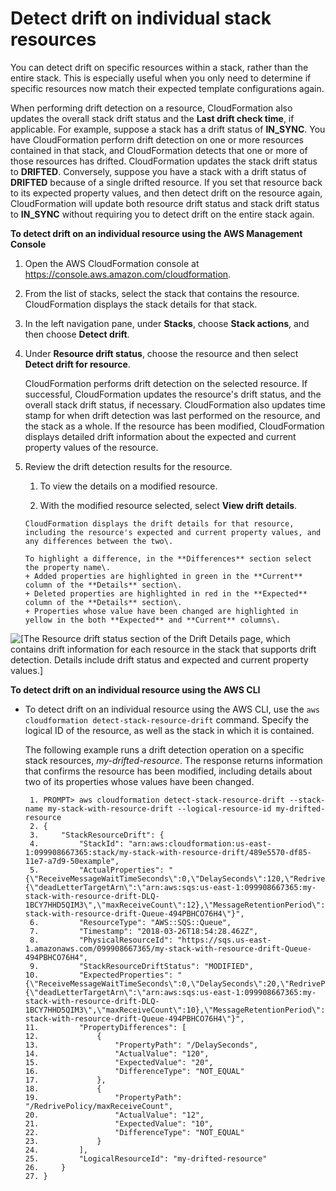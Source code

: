 # Detect drift on individual stack resources<a name="detect-drift-resource"></a>

You can detect drift on specific resources within a stack, rather than the entire stack\. This is especially useful when you only need to determine if specific resources now match their expected template configurations again\. 

When performing drift detection on a resource, CloudFormation also updates the overall stack drift status and the **Last drift check time**, if applicable\. For example, suppose a stack has a drift status of **IN\_SYNC**\. You have CloudFormation perform drift detection on one or more resources contained in that stack, and CloudFormation detects that one or more of those resources has drifted\. CloudFormation updates the stack drift status to **DRIFTED**\. Conversely, suppose you have a stack with a drift status of **DRIFTED** because of a single drifted resource\. If you set that resource back to its expected property values, and then detect drift on the resource again, CloudFormation will update both resource drift status and stack drift status to **IN\_SYNC** without requiring you to detect drift on the entire stack again\.

**To detect drift on an individual resource using the AWS Management Console**

1. Open the AWS CloudFormation console at [https://console\.aws\.amazon\.com/cloudformation](https://console.aws.amazon.com/cloudformation/)\.

1. From the list of stacks, select the stack that contains the resource\. CloudFormation displays the stack details for that stack\.

1. In the left navigation pane, under **Stacks**, choose **Stack actions**, and then choose **Detect drift**\.

1. Under **Resource drift status**, choose the resource and then select **Detect drift for resource**\.

   CloudFormation performs drift detection on the selected resource\. If successful, CloudFormation updates the resource's drift status, and the overall stack drift status, if necessary\. CloudFormation also updates time stamp for when drift detection was last performed on the resource, and the stack as a whole\. If the resource has been modified, CloudFormation displays detailed drift information about the expected and current property values of the resource\.

1. Review the drift detection results for the resource\.

   1. To view the details on a modified resource\.

     1. With the modified resource selected, select **View drift details**\.

       CloudFormation displays the drift details for that resource, including the resource's expected and current property values, and any differences between the two\. 

       To highlight a difference, in the **Differences** section select the property name\.
       + Added properties are highlighted in green in the **Current** column of the **Details** section\.
       + Deleted properties are highlighted in red in the **Expected** column of the **Details** section\.
       + Properties whose value have been changed are highlighted in yellow in the both **Expected** and **Current** columns\.  
![\[The Resource drift status section of the Drift Details page, which contains drift information for each resource in the stack that supports drift detection. Details include drift status and expected and current property values.\]](http://docs.aws.amazon.com/AWSCloudFormation/latest/UserGuide/images/console-stacks-drifts-drift-details-differences-1.png)

**To detect drift on an individual resource using the AWS CLI**
+ To detect drift on an individual resource using the AWS CLI, use the `aws cloudformation detect-stack-resource-drift` command\. Specify the logical ID of the resource, as well as the stack in which it is contained\.

  The following example runs a drift detection operation on a specific stack resources, *my\-drifted\-resource*\. The response returns information that confirms the resource has been modified, including details about two of its properties whose values have been changed\. 

  ```
   1. PROMPT> aws cloudformation detect-stack-resource-drift --stack-name my-stack-with-resource-drift --logical-resource-id my-drifted-resource
   2. {
   3.     "StackResourceDrift": {
   4.         "StackId": "arn:aws:cloudformation:us-east-1:099908667365:stack/my-stack-with-resource-drift/489e5570-df85-11e7-a7d9-50example", 
   5.         "ActualProperties": "{\"ReceiveMessageWaitTimeSeconds\":0,\"DelaySeconds\":120,\"RedrivePolicy\":{\"deadLetterTargetArn\":\"arn:aws:sqs:us-east-1:099908667365:my-stack-with-resource-drift-DLQ-1BCY7HHD5QIM3\",\"maxReceiveCount\":12},\"MessageRetentionPeriod\":345600,\"MaximumMessageSize\":262144,\"VisibilityTimeout\":60,\"QueueName\":\"my-stack-with-resource-drift-Queue-494PBHCO76H4\"}", 
   6.         "ResourceType": "AWS::SQS::Queue", 
   7.         "Timestamp": "2018-03-26T18:54:28.462Z", 
   8.         "PhysicalResourceId": "https://sqs.us-east-1.amazonaws.com/099908667365/my-stack-with-resource-drift-Queue-494PBHCO76H4", 
   9.         "StackResourceDriftStatus": "MODIFIED", 
  10.         "ExpectedProperties": "{\"ReceiveMessageWaitTimeSeconds\":0,\"DelaySeconds\":20,\"RedrivePolicy\":{\"deadLetterTargetArn\":\"arn:aws:sqs:us-east-1:099908667365:my-stack-with-resource-drift-DLQ-1BCY7HHD5QIM3\",\"maxReceiveCount\":10},\"MessageRetentionPeriod\":345600,\"MaximumMessageSize\":262144,\"VisibilityTimeout\":60,\"QueueName\":\"my-stack-with-resource-drift-Queue-494PBHCO76H4\"}", 
  11.         "PropertyDifferences": [
  12.             {
  13.                 "PropertyPath": "/DelaySeconds", 
  14.                 "ActualValue": "120", 
  15.                 "ExpectedValue": "20", 
  16.                 "DifferenceType": "NOT_EQUAL"
  17.             }, 
  18.             {
  19.                 "PropertyPath": "/RedrivePolicy/maxReceiveCount", 
  20.                 "ActualValue": "12", 
  21.                 "ExpectedValue": "10", 
  22.                 "DifferenceType": "NOT_EQUAL"
  23.             }
  24.         ], 
  25.         "LogicalResourceId": "my-drifted-resource"
  26.     }
  27. }
  ```